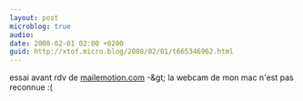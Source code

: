```yaml
---
layout: post
microblog: true
audio: 
date: 2008-02-01 02:00 +0200
guid: http://xtof.micro.blog/2008/02/01/t665346962.html
---
```

essai avant rdv de [mailemotion.com](http://mailemotion.com/) -&amp;gt; la webcam de mon mac n'est pas reconnue :(
